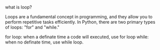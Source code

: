 what is loop?

Loops are a fundamental concept in programming, and they allow you to perform repetitive tasks efficiently. In Python, there are two primary types of loops: "for" and "while."

for loop: 
when a definate time a code will executed, use for loop
while: when no definate time, use while loop.
